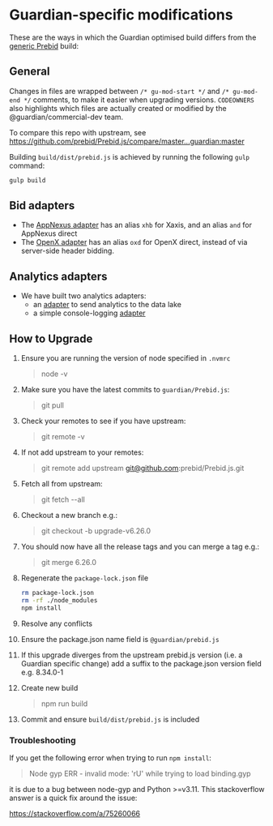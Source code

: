 # Guardian-specific modifications

These are the ways in which the Guardian optimised build differs from the [generic Prebid](https://github.com/prebid/Prebid.js) build:

## General

Changes in files are wrapped between `/* gu-mod-start */` and `/* gu-mod-end */` comments,
to make it easier when upgrading versions. `CODEOWNERS` also highlights which files
are actually created or modified by the @guardian/commercial-dev team.

To compare this repo with upstream, see https://github.com/prebid/Prebid.js/compare/master...guardian:master

Building `build/dist/prebid.js` is achieved by running the following `gulp` command:

```sh
gulp build
```

## Bid adapters

- The [AppNexus adapter](/modules/appnexusBidAdapter.js) has an alias `xhb` for Xaxis, and an alias `and` for AppNexus direct
- The [OpenX adapter](/modules/openxBidAdapter.js) has an alias `oxd` for OpenX direct, instead of via server-side header bidding.

## Analytics adapters

- We have built two analytics adapters:
  - an [adapter](/modules/guAnalyticsAdapter.js) to send analytics to the data lake
  - a simple console-logging [adapter](/modules/consoleLoggingAnalyticsAdapter.js)

## How to Upgrade

1. Ensure you are running the version of node specified in `.nvmrc`

   > node -v

1. Make sure you have the latest commits to `guardian/Prebid.js`:

   > git pull

1. Check your remotes to see if you have upstream:
   > git remote -v
1. If not add upstream to your remotes:
   > git remote add upstream git@github.com:prebid/Prebid.js.git
1. Fetch all from upstream:
   > git fetch --all
1. Checkout a new branch e.g.:
   > git checkout -b upgrade-v6.26.0
1. You should now have all the release tags and you can merge a tag e.g.:
   > git merge 6.26.0
1. Regenerate the `package-lock.json` file
   ```sh
   rm package-lock.json
   rm -rf ./node_modules
   npm install
   ```
1. Resolve any conflicts
1. Ensure the package.json name field is `@guardian/prebid.js`
1. If this upgrade diverges from the upstream prebid.js version (i.e. a Guardian specific change) add a suffix to the package.json version field e.g. 8.34.0-1
1. Create new build
   > npm run build
1. Commit and ensure `build/dist/prebid.js` is included

### Troubleshooting

If you get the following error when trying to run `npm install`:

> Node gyp ERR - invalid mode: 'rU' while trying to load binding.gyp

it is due to a bug between node-gyp and Python >=v3.11. This stackoverflow answer is a quick fix around the issue:

https://stackoverflow.com/a/75260066
